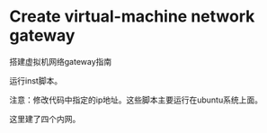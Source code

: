 Create virtual-machine network gateway
===============

搭建虚拟机网络gateway指南

运行inst脚本。

注意：修改代码中指定的ip地址。这些脚本主要运行在ubuntu系统上面。

这里建了四个内网。
